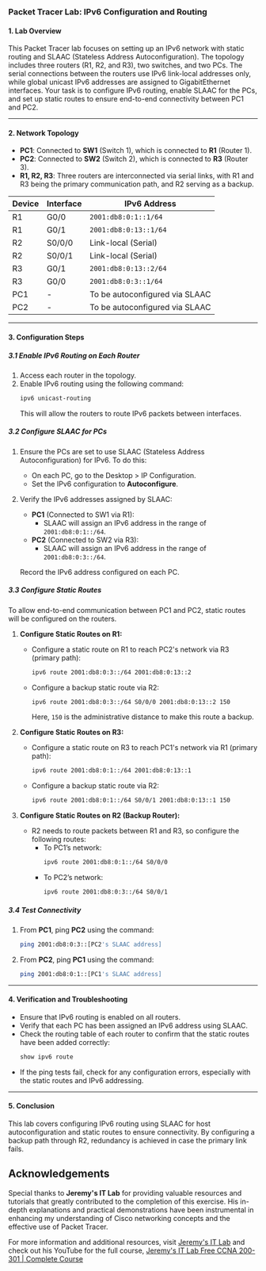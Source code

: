 ### Packet Tracer Lab: IPv6 Configuration and Routing

#### 1. **Lab Overview**
This Packet Tracer lab focuses on setting up an IPv6 network with static routing and SLAAC (Stateless Address Autoconfiguration). The topology includes three routers (R1, R2, and R3), two switches, and two PCs. The serial connections between the routers use IPv6 link-local addresses only, while global unicast IPv6 addresses are assigned to GigabitEthernet interfaces. Your task is to configure IPv6 routing, enable SLAAC for the PCs, and set up static routes to ensure end-to-end connectivity between PC1 and PC2.

---

#### 2. **Network Topology**
- **PC1**: Connected to **SW1** (Switch 1), which is connected to **R1** (Router 1).
- **PC2**: Connected to **SW2** (Switch 2), which is connected to **R3** (Router 3).
- **R1, R2, R3**: Three routers are interconnected via serial links, with R1 and R3 being the primary communication path, and R2 serving as a backup.
  
| Device | Interface | IPv6 Address |
|--------|-----------|--------------|
| R1     | G0/0      | `2001:db8:0:1::1/64` |
| R1     | G0/1      | `2001:db8:0:13::1/64` |
| R2     | S0/0/0    | Link-local (Serial) |
| R2     | S0/0/1    | Link-local (Serial) |
| R3     | G0/1      | `2001:db8:0:13::2/64` |
| R3     | G0/0      | `2001:db8:0:3::1/64` |
| PC1    | -         | To be autoconfigured via SLAAC |
| PC2    | -         | To be autoconfigured via SLAAC |

---

#### 3. **Configuration Steps**

##### 3.1 **Enable IPv6 Routing on Each Router**

1. Access each router in the topology.
2. Enable IPv6 routing using the following command:
    ```bash
    ipv6 unicast-routing
    ```
   This will allow the routers to route IPv6 packets between interfaces.

##### 3.2 **Configure SLAAC for PCs**

1. Ensure the PCs are set to use SLAAC (Stateless Address Autoconfiguration) for IPv6. To do this:
   - On each PC, go to the Desktop > IP Configuration.
   - Set the IPv6 configuration to **Autoconfigure**.

2. Verify the IPv6 addresses assigned by SLAAC:
   - **PC1** (Connected to SW1 via R1):
     - SLAAC will assign an IPv6 address in the range of `2001:db8:0:1::/64`.
   - **PC2** (Connected to SW2 via R3):
     - SLAAC will assign an IPv6 address in the range of `2001:db8:0:3::/64`.

   Record the IPv6 address configured on each PC.

##### 3.3 **Configure Static Routes**

To allow end-to-end communication between PC1 and PC2, static routes will be configured on the routers.

1. **Configure Static Routes on R1:**
   - Configure a static route on R1 to reach PC2's network via R3 (primary path):
     ```bash
     ipv6 route 2001:db8:0:3::/64 2001:db8:0:13::2
     ```
   - Configure a backup static route via R2:
     ```bash
     ipv6 route 2001:db8:0:3::/64 S0/0/0 2001:db8:0:13::2 150
     ```
     Here, `150` is the administrative distance to make this route a backup.

2. **Configure Static Routes on R3:**
   - Configure a static route on R3 to reach PC1's network via R1 (primary path):
     ```bash
     ipv6 route 2001:db8:0:1::/64 2001:db8:0:13::1
     ```
   - Configure a backup static route via R2:
     ```bash
     ipv6 route 2001:db8:0:1::/64 S0/0/1 2001:db8:0:13::1 150
     ```

3. **Configure Static Routes on R2 (Backup Router):**
   - R2 needs to route packets between R1 and R3, so configure the following routes:
     - To PC1’s network:
       ```bash
       ipv6 route 2001:db8:0:1::/64 S0/0/0
       ```
     - To PC2’s network:
       ```bash
       ipv6 route 2001:db8:0:3::/64 S0/0/1
       ```

##### 3.4 **Test Connectivity**
1. From **PC1**, ping **PC2** using the command:
   ```bash
   ping 2001:db8:0:3::[PC2's SLAAC address]
   ```
2. From **PC2**, ping **PC1** using the command:
   ```bash
   ping 2001:db8:0:1::[PC1's SLAAC address]
   ```

---

#### 4. **Verification and Troubleshooting**

- Ensure that IPv6 routing is enabled on all routers.
- Verify that each PC has been assigned an IPv6 address using SLAAC.
- Check the routing table of each router to confirm that the static routes have been added correctly:
  ```bash
  show ipv6 route
  ```
- If the ping tests fail, check for any configuration errors, especially with the static routes and IPv6 addressing.

---

#### 5. **Conclusion**
This lab covers configuring IPv6 routing using SLAAC for host autoconfiguration and static routes to ensure connectivity. By configuring a backup path through R2, redundancy is achieved in case the primary link fails.


## Acknowledgements


Special thanks to **Jeremy's IT Lab** for providing valuable resources and tutorials that greatly contributed to the completion of this exercise. His in-depth explanations and practical demonstrations have been instrumental in enhancing my understanding of Cisco networking concepts and the effective use of Packet Tracer.

For more information and additional resources, visit [Jeremy's IT Lab](https://jeremysitlab.com/) and check out his YouTube for the full course, [Jeremy's IT Lab Free CCNA 200-301 | Complete Course](https://www.youtube.com/playlist?list=PLxbwE86jKRgMpuZuLBivzlM8s2Dk5lXBQ)
